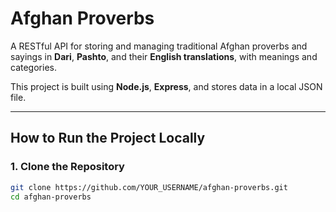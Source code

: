 # Afghan Proverbs 

A RESTful API for storing and managing traditional Afghan proverbs and sayings in **Dari**, **Pashto**, and their **English translations**, with meanings and categories.

This project is built using **Node.js**, **Express**, and stores data in a local JSON file.

---

##  How to Run the Project Locally

### 1. Clone the Repository

```bash
git clone https://github.com/YOUR_USERNAME/afghan-proverbs.git
cd afghan-proverbs


